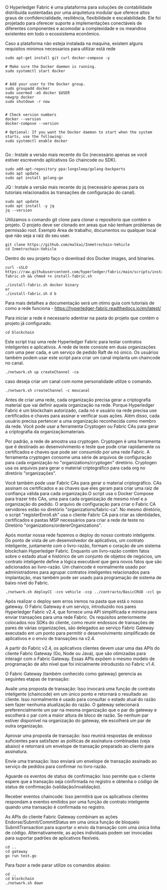 O Hyperledger Fabric é uma plataforma para soluções de contabilidade distribuída sustentadas por uma arquitetura modular que oferece altos graus de confidencialidade, resiliência, flexibilidade e escalabilidade. Ele foi projetado para oferecer suporte a implementações conectáveis ​​de diferentes componentes e acomodar a complexidade e os meandros existentes em todo o ecossistema econômico.


Caso a plataforma não esteja instalada na maquina, existem alguns requisitos minimos necessarios para utilizar está rede
```
sudo apt-get install git curl docker-compose -y

# Make sure the Docker daemon is running.
sudo systemctl start docker


# Add your user to the Docker group.
sudo groupadd docker
sudo usermod -aG docker $USER
newgrp docker
sudo shutdown -r now


# Check version numbers  
docker --version
docker-compose --version

# Optional: If you want the Docker daemon to start when the system starts, use the following:
sudo systemctl enable docker


```
Go : Instale a versão mais recente do Go (necessário apenas se você estiver escrevendo aplicativos Go chaincode ou SDK).

```
sudo add-apt-repository ppa:longsleep/golang-backports
sudo apt update
sudo apt install golang-go
```

JQ : Instale a versão mais recente do jq (necessário apenas para os tutoriais relacionados às transações de configuração do canal).
```
sudo apt update
sudo apt install -y jq
jq --version
```


Utilizamos o comando git clone para clonar o repositorio que contém o projeto. O projeto deve ser clonado em areas que não tenham problemas de permissão root. Exemplo Area de trabalho, documentos ou qualquer local que não seja a raiz do seu user. 
```
git clone https://github.com/malkai/Inmetrochain-Vehicle 
cd Inmetrochain-Vehicle

```



Dentro do seu projeto faço o download dos Docker images, and binaries. 

```
curl -sSLO https://raw.githubusercontent.com/hyperledger/fabric/main/scripts/install-fabric.sh && chmod +x install-fabric.sh

./install-fabric.sh docker binary
or
./install-fabric.sh d b
```

Para mais detalhes a documentação será um otimo guia com tutoriais de como a rede funciona -  <link>https://hyperledger-fabric.readthedocs.io/en/latest/</link>

Para iniciar a rede é necessario adentrar na pasta do projeto que contém o projeto já configurado. 
```
cd blockchain
```

Este script traz uma rede Hyperledger Fabric para testar contratos inteligentes  e aplicativos. A rede de teste consiste em duas organizações com uma peer cada, e um serviço de pedido Raft de nó único. Os usuários também podem usar este script para criar um canal implanta um chaincode no canal. 
```
./network.sh up createChannel -ca
```

caso deseja criar um canal com nome personalidade utilize o comando. 

```
./network.sh createChannel -c meucanal
```

Antes de criar uma rede, cada organização precisa gerar a criptografia material que vai definir aquela organização na rede. Porque Hyperledger Fabric é um blockchain autorizado, cada nó e usuário na rede precisa use certificados e chaves para assinar e verificar suas ações. Além disso, cada usuário precisa pertencer a uma organização reconhecida como membro da rede. Você pode usar a ferramenta Cryptogen ou Fabric CAs para gerar a criptografia da organizaçãomateriais.
 
Por padrão, a rede de amostra usa cryptogen. Cryptogen é uma ferramenta que é destinado ao desenvolvimento e teste que pode criar rapidamente os certificados e chaves que pode ser consumido por uma rede Fabric. A ferramenta cryptogen consome uma série de arquivos de configuração para cada organização no "organizations/cryptogen" diretório. Cryptogen usa os arquivos para gerar o material criptográfico para cada org no diretório "organizações".

Você também pode usar Fabric CAs para gerar o material criptográfico. CAs assinam os certificados e as chaves que eles geram para criar uma raiz de confiança válida para cada organização.O script usa o Docker Compose para trazer três CAs, uma para cada organização de mesmo nível e a organização do pedido. O arquivo de configuração para criar o Fabric CA servidores estão no diretório "organizations/fabric-ca". No mesmo diretório, o script "registerEnroll.sh" usa o cliente Fabric CA para criar as identidades, certificados e pastas MSP necessários para criar a rede de teste no Diretório "organizations/ordererOrganizations".

Após montar nossa rede fazemos o deploy do nosso contrato inteligente. Do ponto de vista de um desenvolvedor de aplicativos, um contrato inteligente, juntamente com o livro-razão, formam o coração de um sistema blockchain Hyperledger Fabric. Enquanto um livro-razão contém fatos sobre o estado atual e histórico de um conjunto de objetos de negócios, um contrato inteligente define a lógica executável que gera novos fatos que são adicionados ao livro-razão. Um chaincode é normalmente usado por administradores para agrupar contratos inteligentes relacionados para implantação, mas também pode ser usado para programação de sistema de baixo nível do Fabric. 
```
./network.sh deployCC -ccn vehicle -ccp ../contracto/BasicCRUD -ccl go
```

Após realizar o deploy sem erros iremos na pasta que está o nosso gateway. O Fabric Gateway é um serviço, introduzido nos pares Hyperledger Fabric v2.4, que fornece uma API simplificada e mínima para enviar transações para uma rede Fabric. Os requisitos anteriormente colocados nos SDKs do cliente, como reunir endossos de transações de pares de várias organizações, são delegados ao serviço Fabric Gateway executado em um ponto para permitir o desenvolvimento simplificado de aplicativos e o envio de transações na v2.4.

A partir do Fabric v2.4, os aplicativos clientes devem usar uma das APIs do cliente Fabric Gateway (Go, Node ou Java), que são otimizadas para interagir com o Fabric Gateway. Essas APIs expõem o mesmo modelo de programação de alto nível que foi inicialmente introduzido no Fabric v1.4.

O Fabric Gateway (também conhecido como gateway) gerencia as seguintes etapas de transação:

Avalie uma proposta de transação: Isso invocará uma função de contrato inteligente (chaincode) em um único ponto e retornará o resultado ao cliente. Isso normalmente é usado para consultar o estado atual do razão sem fazer nenhuma atualização do razão. O gateway selecionará preferencialmente um par na mesma organização que o par do gateway e escolherá o par com a maior altura de bloco de razão. Se nenhum par estiver disponível na organização do gateway, ele escolherá um par de outra organização.

Aprovar uma proposta de transação: Isso reunirá respostas de endosso suficientes para satisfazer as políticas de assinatura combinadas (veja abaixo) e retornará um envelope de transação preparado ao cliente para assinatura.

Envie uma transação: Isso enviará um envelope de transação assinado ao serviço de pedidos para confirmar no livro-razão.

Aguarde os eventos de status de confirmação: Isso permite que o cliente espere que a transação seja confirmada no registro e obtenha o código de status de confirmação (validação/invalidação).

Receber eventos chaincode: Isso permitirá que os aplicativos clientes respondam a eventos emitidos por uma função de contrato inteligente quando uma transação é confirmada no registro.

As APIs do cliente Fabric Gateway combinam as ações Endorse/Submit/CommitStatus em uma única função de bloqueio SubmitTransaction para suportar o envio da transação com uma única linha de código. Alternativamente, as ações individuais podem ser invocadas para suportar padrões de aplicativos flexíveis.


```
cd .. 
cd gateway
go run test.go 
```

Para fazer a rede parar utilize os comandos abaixo:

```
cd .. 
cd blockchain
./network.sh down
```

